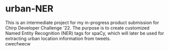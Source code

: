 # urban-NER
This is an intermediate project for my in-progress product submission for Chirp Developer Challenge '22. The purpose is to create customized Named Entity Recognition (NER) tags for spaCy, which will later be used for extracting urban location information from tweets.<br />
cwecfwecw
